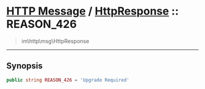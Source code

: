 # [HTTP Message](http.md) / [HttpResponse](http-HttpResponse.md) :: REASON_426
 > im\http\msg\HttpResponse
____

## Synopsis
```php
public string REASON_426 = 'Upgrade Required'
```
